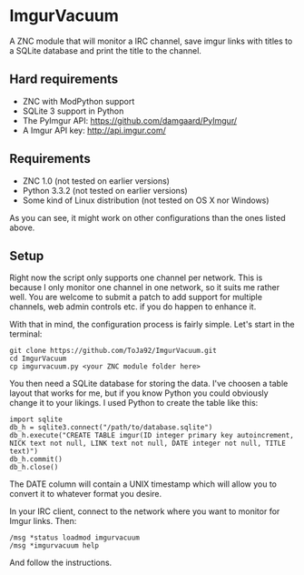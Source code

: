 ImgurVacuum
===========

A ZNC module that will monitor a IRC channel, save imgur links with titles to a SQLite database and print the title to the channel.

Hard requirements
-----------

* ZNC with ModPython support
* SQLite 3 support in Python
* The PyImgur API: https://github.com/damgaard/PyImgur/
* A Imgur API key: http://api.imgur.com/

Requirements
-----------
* ZNC 1.0 (not tested on earlier versions)
* Python 3.3.2 (not tested on earlier versions)
* Some kind of Linux distribution (not tested on OS X nor Windows)

As you can see, it might work on other configurations than the ones listed above.

Setup
-----------

Right now the script only supports one channel per network. This is because I only monitor one channel in one network, so it suits me rather well.
You are welcome to submit a patch to add support for multiple channels, web admin controls etc. if you do happen to enhance it.

With that in mind, the configuration process is fairly simple. Let's start in the terminal:
```
git clone https://github.com/ToJa92/ImgurVacuum.git
cd ImgurVacuum
cp imgurvacuum.py <your ZNC module folder here>
```

You then need a SQLite database for storing the data.
I've choosen a table layout that works for me, but if you know Python you could obviously change it to your likings.
I used Python to create the table like this:
```
import sqlite
db_h = sqlite3.connect("/path/to/database.sqlite")
db_h.execute("CREATE TABLE imgur(ID integer primary key autoincrement, NICK text not null, LINK text not null, DATE integer not null, TITLE text)")
db_h.commit()
db_h.close()
```

The DATE column will contain a UNIX timestamp which will allow you to convert it to whatever format you desire.

In your IRC client, connect to the network where you want to monitor for Imgur links. Then:
```
/msg *status loadmod imgurvacuum
/msg *imgurvacuum help
```

And follow the instructions.
